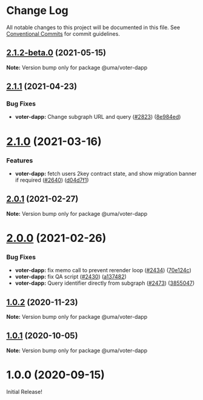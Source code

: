 # Change Log

All notable changes to this project will be documented in this file.
See [Conventional Commits](https://conventionalcommits.org) for commit guidelines.

## [2.1.2-beta.0](https://github.com/UMAprotocol/protocol/compare/@uma/voter-dapp@2.1.1...@uma/voter-dapp@2.1.2-beta.0) (2021-05-15)

**Note:** Version bump only for package @uma/voter-dapp

## [2.1.1](https://github.com/UMAprotocol/protocol/compare/@uma/voter-dapp@2.1.0...@uma/voter-dapp@2.1.1) (2021-04-23)

### Bug Fixes

- **voter-dapp:** Change subgraph URL and query ([#2823](https://github.com/UMAprotocol/protocol/issues/2823)) ([8e984ed](https://github.com/UMAprotocol/protocol/commit/8e984ed638a77363195a8c2631c68f637e899f13))

# [2.1.0](https://github.com/UMAprotocol/protocol/compare/@uma/voter-dapp@2.0.1...@uma/voter-dapp@2.1.0) (2021-03-16)

### Features

- **voter-dapp:** fetch users 2key contract state, and show migration banner if required ([#2640](https://github.com/UMAprotocol/protocol/issues/2640)) ([d04d7f1](https://github.com/UMAprotocol/protocol/commit/d04d7f134460bb1e2f52b71a169c186d5d60e282))

## [2.0.1](https://github.com/UMAprotocol/protocol/compare/@uma/voter-dapp@2.0.0...@uma/voter-dapp@2.0.1) (2021-02-27)

**Note:** Version bump only for package @uma/voter-dapp

# [2.0.0](https://github.com/UMAprotocol/protocol/compare/@uma/voter-dapp@1.0.2...@uma/voter-dapp@2.0.0) (2021-02-26)

### Bug Fixes

- **voter-dapp:** fix memo call to prevent rerender loop ([#2434](https://github.com/UMAprotocol/protocol/issues/2434)) ([70e124c](https://github.com/UMAprotocol/protocol/commit/70e124ca154623bc05fa0c1c6d5e0ffea6332bfb))
- **voter-dapp:** fix QA script ([#2430](https://github.com/UMAprotocol/protocol/issues/2430)) ([a137482](https://github.com/UMAprotocol/protocol/commit/a137482eec4dffb499f290590308de8d1d653693))
- **voter-dapp:** Query identifier directly from subgraph ([#2473](https://github.com/UMAprotocol/protocol/issues/2473)) ([3855047](https://github.com/UMAprotocol/protocol/commit/3855047bcbe262acee89714496b59ee60f522ff3))

## [1.0.2](https://github.com/UMAprotocol/protocol/compare/@uma/voter-dapp@1.0.1...@uma/voter-dapp@1.0.2) (2020-11-23)

**Note:** Version bump only for package @uma/voter-dapp

## [1.0.1](https://github.com/UMAprotocol/protocol/compare/@uma/voter-dapp@1.0.0...@uma/voter-dapp@1.0.1) (2020-10-05)

**Note:** Version bump only for package @uma/voter-dapp

# 1.0.0 (2020-09-15)

Initial Release!

